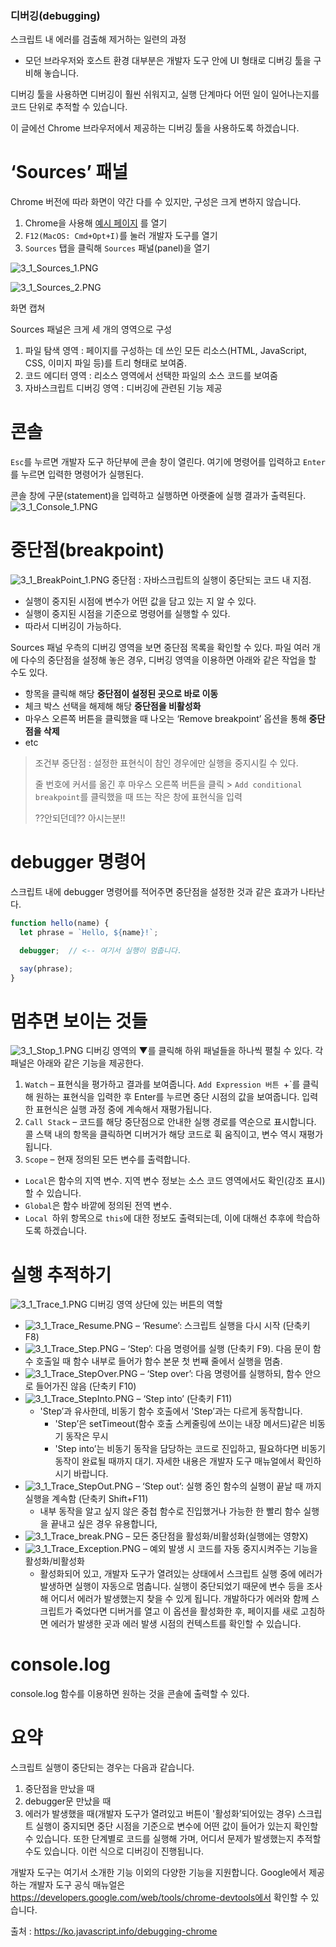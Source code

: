 ### 디버깅(debugging)
스크립트 내 에러를 검출해 제거하는 일련의 과정
* 모던 브라우저와 호스트 환경 대부분은 개발자 도구 안에 UI 형태로 디버깅 툴을 구비해 놓습니다.

디버깅 툴을 사용하면 디버깅이 훨씬 쉬워지고, 실행 단계마다 어떤 일이 일어나는지를 코드 단위로 추적할 수 있습니다.

이 글에선 Chrome 브라우저에서 제공하는 디버깅 툴을 사용하도록 하겠습니다.

# ‘Sources’ 패널
Chrome 버전에 따라 화면이 약간 다를 수 있지만, 구성은 크게 변하지 않습니다.

1. Chrome을 사용해 [예시 페이지](https://ko.javascript.info/article/debugging-chrome/debugging/index.html) 를 열기
2. `F12(MacOS: Cmd+Opt+I)`를 눌러 개발자 도구를 열기
3. `Sources` 탭을 클릭해 `Sources` 패널(panel)을 열기

![3_1_Sources_1.PNG](3_1_Sources_1.PNG)
   
![3_1_Sources_2.PNG](3_1_Sources_2.PNG)

화면 캡쳐

Sources 패널은 크게 세 개의 영역으로 구성
1. 파일 탐색 영역 : 페이지를 구성하는 데 쓰인 모든 리소스(HTML, JavaScript, CSS, 이미지 파일 등)를 트리 형태로 보여줌.
2. 코드 에디터 영역 : 리소스 영역에서 선택한 파일의 소스 코드를 보여줌
3. 자바스크립트 디버깅 영역 : 디버깅에 관련된 기능 제공

# 콘솔
`Esc`를 누르면 개발자 도구 하단부에 콘솔 창이 열린다.
여기에 명령어를 입력하고 `Enter`를 누르면 입력한 명령어가 실행된다.

콘솔 창에 구문(statement)을 입력하고 실행하면 아랫줄에 실행 결과가 출력된다.
![3_1_Console_1.PNG](3_1_Console_1.PNG)

# 중단점(breakpoint)
![3_1_BreakPoint_1.PNG](3_1_BreakPoint_1.PNG)
중단점 : 자바스크립트의 실행이 중단되는 코드 내 지점.
* 실행이 중지된 시점에 변수가 어떤 값을 담고 있는 지 알 수 있다.
* 실행이 중지된 시점을 기준으로 명령어를 실행할 수 있다.
* 따라서 디버깅이 가능하다.

Sources 패널 우측의 디버깅 영역을 보면 중단점 목록을 확인할 수 있다.
파일 여러 개에 다수의 중단점을 설정해 놓은 경우, 디버깅 영역을 이용하면 아래와 같은 작업을 할 수도 있다.
* 항목을 클릭해 해당 **중단점이 설정된 곳으로 바로 이동**
* 체크 박스 선택을 해제해 해당 **중단점을 비활성화**
* 마우스 오른쪽 버튼을 클릭했을 때 나오는 ‘Remove breakpoint’ 옵션을 통해 **중단점을 삭제**
* etc

> 조건부 중단점 : 설정한 표현식이 참인 경우에만 실행을 중지시킬 수 있다.
> 
> 줄 번호에 커서를 옮긴 후 마우스 오른쪽 버튼을 클릭 > `Add conditional breakpoint`를 클릭했을 때 뜨는 작은 창에 표현식을 입력
> 
> ??안되던데?? 아시는분!!

# debugger 명령어
스크립트 내에 debugger 명령어를 적어주면 중단점을 설정한 것과 같은 효과가 나타난다.
```javascript
function hello(name) {
  let phrase = `Hello, ${name}!`;

  debugger;  // <-- 여기서 실행이 멈춥니다.

  say(phrase);
}
```

# 멈추면 보이는 것들
![3_1_Stop_1.PNG](3_1_Stop_1.PNG)
디버깅 영역의 ▼를 클릭해 하위 패널들을 하나씩 펼칠 수 있다.
각 패널은 아래와 같은 기능을 제공한다.
1. `Watch` – 표현식을 평가하고 결과를 보여줍니다.
   `Add Expression 버튼 `+`를 클릭해 원하는 표현식을 입력한 후 Enter를 누르면 중단 시점의 값을 보여줍니다. 입력한 표현식은 실행 과정 중에 계속해서 재평가됩니다.
2. `Call Stack` – 코드를 해당 중단점으로 안내한 실행 경로를 역순으로 표시합니다.
   콜 스택 내의 항목을 클릭하면 디버거가 해당 코드로 휙 움직이고, 변수 역시 재평가됩니다.
3. `Scope` – 현재 정의된 모든 변수를 출력합니다.
  - `Local`은 함수의 지역 변수. 지역 변수 정보는 소스 코드 영역에서도 확인(강조 표시)할 수 있습니다.
  - `Global`은 함수 바깥에 정의된 전역 변수.
  - `Local `하위 항목으로 `this`에 대한 정보도 출력되는데, 이에 대해선 추후에 학습하도록 하겠습니다.

# 실행 추적하기
![3_1_Trace_1.PNG](3_1_Trace_1.PNG)
디버깅 영역 상단에 있는 버튼의 역할
* ![3_1_Trace_Resume.PNG](3_1_Trace_Resume.PNG) – ‘Resume’: 스크립트 실행을 다시 시작 (단축키 F8)
* ![3_1_Trace_Step.PNG](3_1_Trace_Step.PNG) – ‘Step’: 다음 명령어를 실행 (단축키 F9). 다음 문이 함수 호출일 때 함수 내부로 들어가 함수 본문 첫 번째 줄에서 실행을 멈춤.
* ![3_1_Trace_StepOver.PNG](3_1_Trace_StepOver.PNG) – ‘Step over’: 다음 명령어를 실행하되, 함수 안으로 들어가진 않음 (단축키 F10)
* ![3_1_Trace_StepInto.PNG](3_1_Trace_StepInto.PNG) – ‘Step into’ (단축키 F11)
  * 'Step’과 유사한데, 비동기 함수 호출에서 'Step’과는 다르게 동작합니다.
    * 'Step’은 setTimeout(함수 호출 스케줄링에 쓰이는 내장 메서드)같은 비동기 동작은 무시
    * 'Step into’는 비동기 동작을 담당하는 코드로 진입하고, 필요하다면 비동기 동작이 완료될 때까지 대기. 자세한 내용은 개발자 도구 매뉴얼에서 확인하시기 바랍니다.
* ![3_1_Trace_StepOut.PNG](3_1_Trace_StepOut.PNG) – ‘Step out’: 실행 중인 함수의 실행이 끝날 때 까지 실행을 계속함 (단축키 Shift+F11)
  * 내부 동작을 알고 싶지 않은 중첩 함수로 진입했거나 가능한 한 빨리 함수 실행을 끝내고 싶은 경우 유용합니다,
* ![3_1_Trace_break.PNG](3_1_Trace_break.PNG) – 모든 중단점을 활성화/비활성화(실행에는 영향X)
* ![3_1_Trace_Exception.PNG](3_1_Trace_Exception.PNG) – 예외 발생 시 코드를 자동 중지시켜주는 기능을 활성화/비활성화
  * 활성화되어 있고, 개발자 도구가 열려있는 상태에서 스크립트 실행 중에 에러가 발생하면 실행이 자동으로 멈춥니다. 실행이 중단되었기 때문에 변수 등을 조사해 어디서 에러가 발생했는지 찾을 수 있게 됩니다. 개발하다가 에러와 함께 스크립트가 죽었다면 디버거를 열고 이 옵션을 활성화한 후, 페이지를 새로 고침하면 에러가 발생한 곳과 에러 발생 시점의 컨텍스트를 확인할 수 있습니다.

# console.log
console.log 함수를 이용하면 원하는 것을 콘솔에 출력할 수 있다.

# 요약
스크립트 실행이 중단되는 경우는 다음과 같습니다.
1. 중단점을 만났을 때
2. debugger문 만났을 때
3. 에러가 발생했을 때(개발자 도구가 열려있고  버튼이 '활성화’되어있는 경우)
스크립트 실행이 중지되면 중단 시점을 기준으로 변수에 어떤 값이 들어가 있는지 확인할 수 있습니다. 또한 단계별로 코드를 실행해 가며, 어디서 문제가 발생했는지 추적할 수도 있습니다. 이런 식으로 디버깅이 진행됩니다.

개발자 도구는 여기서 소개한 기능 이외의 다양한 기능을 지원합니다. Google에서 제공하는 개발자 도구 공식 매뉴얼은 https://developers.google.com/web/tools/chrome-devtools에서 확인할 수 있습니다.

출처 : https://ko.javascript.info/debugging-chrome
